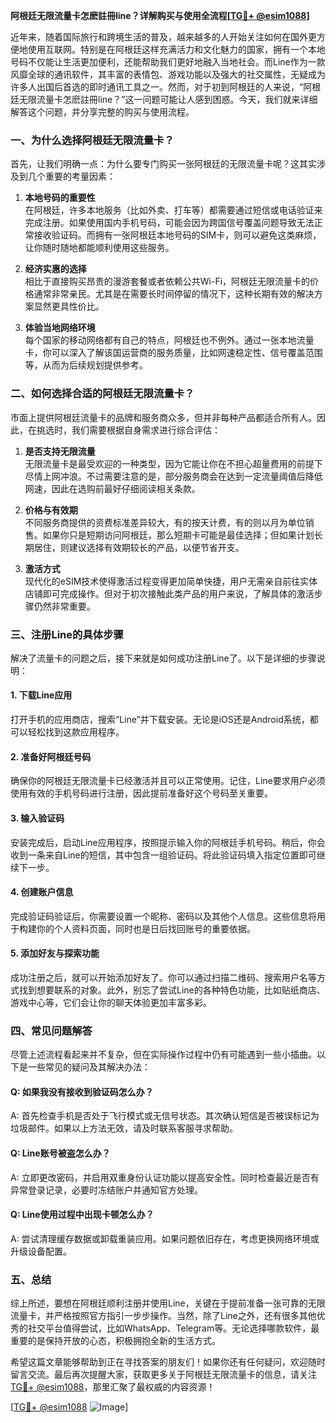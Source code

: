 **阿根廷无限流量卡怎麽註冊line？详解购买与使用全流程[[TG💪+ @esim1088](https://t.me/s/esim1088)]**

近年来，随着国际旅行和跨境生活的普及，越来越多的人开始关注如何在国外更方便地使用互联网。特别是在阿根廷这样充满活力和文化魅力的国家，拥有一个本地号码不仅能让生活更加便利，还能帮助我们更好地融入当地社会。而Line作为一款风靡全球的通讯软件，其丰富的表情包、游戏功能以及强大的社交属性，无疑成为许多人出国后首选的即时通讯工具之一。然而，对于初到阿根廷的人来说，“阿根廷无限流量卡怎麽註冊line？”这一问题可能让人感到困惑。今天，我们就来详细解答这个问题，并分享完整的购买与使用流程。

### 一、为什么选择阿根廷无限流量卡？

首先，让我们明确一点：为什么要专门购买一张阿根廷的无限流量卡呢？这其实涉及到几个重要的考量因素：

1. **本地号码的重要性**  
   在阿根廷，许多本地服务（比如外卖、打车等）都需要通过短信或电话验证来完成注册。如果使用国内手机号码，可能会因为跨国信号覆盖问题导致无法正常接收验证码。而拥有一张阿根廷本地号码的SIM卡，则可以避免这类麻烦，让你随时随地都能顺利使用这些服务。

2. **经济实惠的选择**  
   相比于直接购买昂贵的漫游套餐或者依赖公共Wi-Fi，阿根廷无限流量卡的价格通常非常亲民。尤其是在需要长时间停留的情况下，这种长期有效的解决方案显然更具性价比。

3. **体验当地网络环境**  
   每个国家的移动网络都有自己的特点，阿根廷也不例外。通过一张本地流量卡，你可以深入了解该国运营商的服务质量，比如网速稳定性、信号覆盖范围等，从而为后续规划提供参考。

### 二、如何选择合适的阿根廷无限流量卡？

市面上提供阿根廷流量卡的品牌和服务商众多，但并非每种产品都适合所有人。因此，在挑选时，我们需要根据自身需求进行综合评估：

1. **是否支持无限流量**  
   无限流量卡是最受欢迎的一种类型，因为它能让你在不担心超量费用的前提下尽情上网冲浪。不过需要注意的是，部分服务商会在达到一定流量阈值后降低网速，因此在选购前最好仔细阅读相关条款。

2. **价格与有效期**  
   不同服务商提供的资费标准差异较大，有的按天计费，有的则以月为单位销售。如果你只是短期访问阿根廷，那么短期卡可能是最佳选择；但如果计划长期居住，则建议选择有效期较长的产品，以便节省开支。

3. **激活方式**  
   现代化的eSIM技术使得激活过程变得更加简单快捷，用户无需亲自前往实体店铺即可完成操作。但对于初次接触此类产品的用户来说，了解具体的激活步骤仍然非常重要。

### 三、注册Line的具体步骤

解决了流量卡的问题之后，接下来就是如何成功注册Line了。以下是详细的步骤说明：

#### 1. 下载Line应用
打开手机的应用商店，搜索“Line”并下载安装。无论是iOS还是Android系统，都可以轻松找到这款应用程序。

#### 2. 准备好阿根廷号码
确保你的阿根廷无限流量卡已经激活并且可以正常使用。记住，Line要求用户必须使用有效的手机号码进行注册，因此提前准备好这个号码至关重要。

#### 3. 输入验证码
安装完成后，启动Line应用程序，按照提示输入你的阿根廷手机号码。稍后，你会收到一条来自Line的短信，其中包含一组验证码。将此验证码填入指定位置即可继续下一步。

#### 4. 创建账户信息
完成验证码验证后，你需要设置一个昵称、密码以及其他个人信息。这些信息将用于构建你的个人资料页面，同时也是日后找回账号的重要依据。

#### 5. 添加好友与探索功能
成功注册之后，就可以开始添加好友了。你可以通过扫描二维码、搜索用户名等方式找到想要联系的对象。此外，别忘了尝试Line的各种特色功能，比如贴纸商店、游戏中心等，它们会让你的聊天体验更加丰富多彩。

### 四、常见问题解答

尽管上述流程看起来并不复杂，但在实际操作过程中仍有可能遇到一些小插曲。以下是一些常见的疑问及其解决办法：

#### Q: 如果我没有接收到验证码怎么办？
A: 首先检查手机是否处于飞行模式或无信号状态。其次确认短信是否被误标记为垃圾邮件。如果以上方法无效，请及时联系客服寻求帮助。

#### Q: Line账号被盗怎么办？
A: 立即更改密码，并启用双重身份认证功能以提高安全性。同时检查最近是否有异常登录记录，必要时冻结账户并通知官方处理。

#### Q: Line使用过程中出现卡顿怎么办？
A: 尝试清理缓存数据或卸载重装应用。如果问题依旧存在，考虑更换网络环境或升级设备配置。

### 五、总结

综上所述，要想在阿根廷顺利注册并使用Line，关键在于提前准备一张可靠的无限流量卡，并严格按照官方指引一步步操作。当然，除了Line之外，还有很多其他优秀的社交平台值得尝试，比如WhatsApp、Telegram等。无论选择哪款软件，最重要的是保持开放的心态，积极拥抱全新的生活方式。

希望这篇文章能够帮助到正在寻找答案的朋友们！如果你还有任何疑问，欢迎随时留言交流。最后再次提醒大家，获取更多关于阿根廷无限流量卡的信息，请关注[TG💪+ @esim1088](https://t.me/s/esim1088)，那里汇聚了最权威的内容资源！

[[TG💪+ @esim1088](https://t.me/s/esim1088) ![Image](https://i.postimg.cc/4NQfJmqS/Snipaste-2025-05-13-00-14-12.png)]